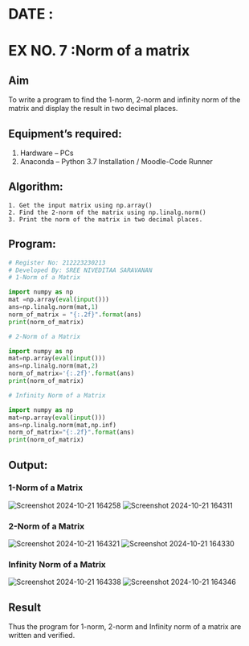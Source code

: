 # DATE :
# EX NO. 7 :Norm of a matrix
## Aim
To write a program to find the 1-norm, 2-norm and infinity norm of the matrix and display the result in two decimal places.
## Equipment’s required:
1.	Hardware – PCs
2.	Anaconda – Python 3.7 Installation / Moodle-Code Runner
## Algorithm:
	1. Get the input matrix using np.array()   
    2. Find the 2-norm of the matrix using np.linalg.norm()
	3. Print the norm of the matrix in two decimal places.
## Program:
```Python
# Register No: 212223230213
# Developed By: SREE NIVEDITAA SARAVANAN
# 1-Norm of a Matrix

import numpy as np
mat =np.array(eval(input()))
ans=np.linalg.norm(mat,1)
norm_of_matrix = "{:.2f}".format(ans)
print(norm_of_matrix)

# 2-Norm of a Matrix

import numpy as np
mat=np.array(eval(input()))
ans=np.linalg.norm(mat,2)
norm_of_matrix='{:.2f}'.format(ans)
print(norm_of_matrix)

# Infinity Norm of a Matrix

import numpy as np
mat=np.array(eval(input()))
ans=np.linalg.norm(mat,np.inf)
norm_of_matrix="{:.2f}".format(ans)
print(norm_of_matrix)

```
## Output:
### 1-Norm of a Matrix
![Screenshot 2024-10-21 164258](https://github.com/user-attachments/assets/fb04feeb-93a7-47b5-8c84-ab8e1ee301cb)
![Screenshot 2024-10-21 164311](https://github.com/user-attachments/assets/9a6a023c-2690-4a7c-a1cc-af072e17b13a)


### 2-Norm of a Matrix
![Screenshot 2024-10-21 164321](https://github.com/user-attachments/assets/fafdfe35-9a9f-4080-87ee-3e7a19bcc819)
![Screenshot 2024-10-21 164330](https://github.com/user-attachments/assets/79f26197-ee80-4948-ab7a-456849054a12)


### Infinity Norm of a Matrix
![Screenshot 2024-10-21 164338](https://github.com/user-attachments/assets/84c7231c-14dd-4fcf-be76-4fa83b36d808)
![Screenshot 2024-10-21 164346](https://github.com/user-attachments/assets/4dbccc66-54f7-4747-8390-05f0e9b8c6e5)


## Result
Thus the program for 1-norm, 2-norm and Infinity norm of a matrix are written and verified.
